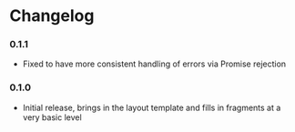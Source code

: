 
Changelog
=========

### 0.1.1
 - Fixed to have more consistent handling of errors via Promise rejection

### 0.1.0
 - Initial release, brings in the layout template and fills in fragments at a
   very basic level
